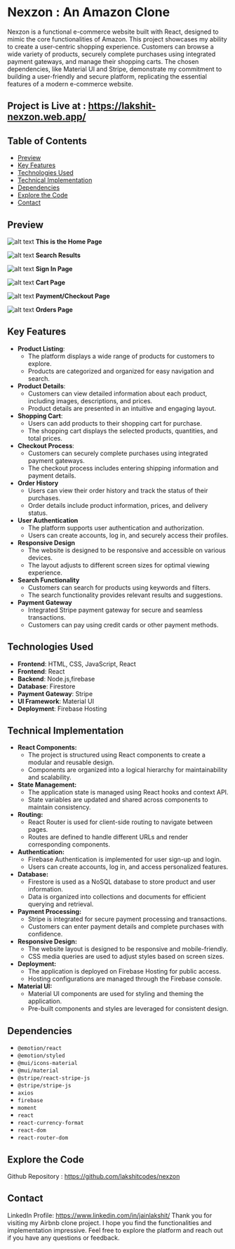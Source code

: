 # Nexzon : An Amazon Clone

Nexzon is a functional e-commerce website built with React, designed to mimic the core functionalities of Amazon. This project showcases my ability to create a user-centric shopping experience. Customers can browse a wide variety of products, securely complete purchases using integrated payment gateways, and manage their shopping carts. The chosen dependencies, like Material UI and Stripe, demonstrate my commitment to building a user-friendly and secure platform, replicating the essential features of a modern e-commerce website.

## Project is Live at : https://lakshit-nexzon.web.app/

## Table of Contents

- [Preview](#preview)
- [Key Features](#key-features)
- [Technologies Used](#technologies-used)
- [Technical Implementation](#technical-implementation)
- [Dependencies](#dependencies)
- [Explore the Code](#explore-the-code)
- [Contact](#contact)

## Preview

![alt text](image.png)
**This is the Home Page**

![alt text](image-1.png)
**Search Results**

![alt text](image-2.png)
**Sign In Page**

![alt text](image-3.png)
**Cart Page**

![alt text](image-4.png)
**Payment/Checkout Page**

![alt text](image-5.png)
**Orders Page**

## Key Features

- **Product Listing**:
  - The platform displays a wide range of products for customers to explore.
  - Products are categorized and organized for easy navigation and search.
- **Product Details**:
  - Customers can view detailed information about each product, including images, descriptions, and prices.
  - Product details are presented in an intuitive and engaging layout.
- **Shopping Cart**:
  - Users can add products to their shopping cart for purchase.
  - The shopping cart displays the selected products, quantities, and total prices.
- **Checkout Process**:
  - Customers can securely complete purchases using integrated payment gateways.
  - The checkout process includes entering shipping information and payment details.
- **Order History**
  - Users can view their order history and track the status of their purchases.
  - Order details include product information, prices, and delivery status.
- **User Authentication**
  - The platform supports user authentication and authorization.
  - Users can create accounts, log in, and securely access their profiles.
- **Responsive Design**
  - The website is designed to be responsive and accessible on various devices.
  - The layout adjusts to different screen sizes for optimal viewing experience.
- **Search Functionality**
  - Customers can search for products using keywords and filters.
  - The search functionality provides relevant results and suggestions.
- **Payment Gateway**
  - Integrated Stripe payment gateway for secure and seamless transactions.
  - Customers can pay using credit cards or other payment methods.

## Technologies Used

- **Frontend**: HTML, CSS, JavaScript, React
- **Frontend**: React
- **Backend**: Node.js,firebase
- **Database**: Firestore
- **Payment Gateway**: Stripe
- **UI Framework**: Material UI
- **Deployment**: Firebase Hosting

## Technical Implementation

- **React Components:**
  - The project is structured using React components to create a modular and reusable design.
  - Components are organized into a logical hierarchy for maintainability and scalability.
- **State Management:**
  - The application state is managed using React hooks and context API.
  - State variables are updated and shared across components to maintain consistency.
- **Routing:**
  - React Router is used for client-side routing to navigate between pages.
  - Routes are defined to handle different URLs and render corresponding components.
- **Authentication:**
  - Firebase Authentication is implemented for user sign-up and login.
  - Users can create accounts, log in, and access personalized features.
- **Database:**
  - Firestore is used as a NoSQL database to store product and user information.
  - Data is organized into collections and documents for efficient querying and retrieval.
- **Payment Processing:**
  - Stripe is integrated for secure payment processing and transactions.
  - Customers can enter payment details and complete purchases with confidence.
- **Responsive Design:**
  - The website layout is designed to be responsive and mobile-friendly.
  - CSS media queries are used to adjust styles based on screen sizes.
- **Deployment:**
  - The application is deployed on Firebase Hosting for public access.
  - Hosting configurations are managed through the Firebase console.
- **Material UI:**
  - Material UI components are used for styling and theming the application.
  - Pre-built components and styles are leveraged for consistent design.

## Dependencies

- `@emotion/react`
- `@emotion/styled`
- `@mui/icons-material`
- `@mui/material`
- `@stripe/react-stripe-js`
- `@stripe/stripe-js`
- `axios`
- `firebase`
- `moment`
- `react`
- `react-currency-format`
- `react-dom`
- `react-router-dom`

## Explore the Code

Github Repository : https://github.com/lakshitcodes/nexzon

## Contact

LinkedIn Profile: https://www.linkedin.com/in/jainlakshit/
Thank you for visiting my Airbnb clone project. I hope you find the functionalities and implementation impressive. Feel free to explore the platform and reach out if you have any questions or feedback.
